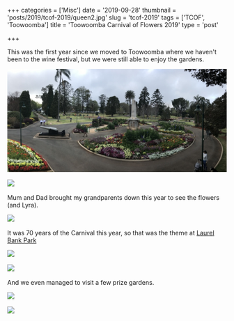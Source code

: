 +++
categories = ['Misc']
date = '2019-09-28'
thumbnail = 'posts/2019/tcof-2019/queen2.jpg'
slug = 'tcof-2019'
tags = ['TCOF', 'Toowoomba']
title = 'Toowoomba Carnival of Flowers 2019'
type = 'post'

+++

This was the first year since we moved to Toowoomba where we haven't been to the wine festival, but we were still able to enjoy the gardens.

![](queen1.jpg)

![](queen2.jpg)

Mum and Dad brought my grandparents down this year to see the flowers (and Lyra).

![](lb2.jpg)

It was 70 years of the Carnival this year, so that was the theme at [Laurel Bank Park](https://www.youtube.com/watch?v=L9a9gGq2MFo)

![](lb1.jpg)

![](lb3.jpg)

And we even managed to visit a few prize gardens.

![](grand_champion.jpg)

![](native_garden.jpg)
